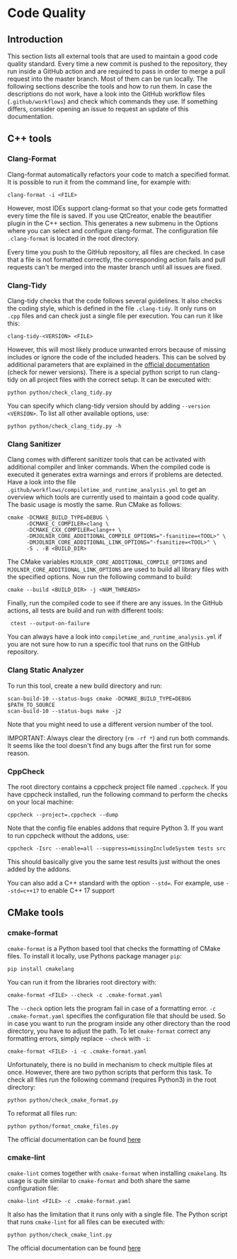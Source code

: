 # Code Quality

## Introduction

This section lists all external tools that are used to maintain a good code
quality standard. Every time a new commit is pushed to the repository, they run
inside a GitHub action and are required to pass in order to merge a pull request
into the master branch. Most of them can be run locally. The following sections
describe the tools and how to run them. In case the descriptions do not work,
have a look into the GitHub workflow files (`.github/workflows`) and check which
commands they use. If something differs, consider opening an issue to request an
update of this documentation.

## C++ tools

### Clang-Format

Clang-format automatically refactors your code to match a specified format.
It is possible to run it from the command line, for example with:

~~~ shell
clang-format -i <FILE>
~~~

However, most IDEs support clang-format so that your code gets formatted
every time the file is saved.
If you use QtCreator, enable the beautifier plugin in the C++ section.
This generates a new submenu in the Options where you can select and configure
clang-format.
The configuration file `.clang-format` is located in the root directory.

Every time you push to the GitHub repository, all files are checked.
In case that a file is not formatted correctly, the corresponding action fails
and pull requests can't be merged into the master branch until all issues are
fixed.

### Clang-Tidy

Clang-tidy checks that the code follows several guidelines. It also checks the
coding style, which is defined in the file `.clang-tidy`. It only runs on `.cpp`
files and can check just a single file per execution. You can run it like this:

~~~ shell
clang-tidy-<VERSION> <FILE>
~~~

However, this will most likely produce unwanted errors because of missing
includes or ignore the code of the included headers.
This can be solved by additional parameters that are explained in the
[official documentation](https://clang.llvm.org/extra/clang-tidy/) (check for
newer versions).
There is a special python script to run clang-tidy on all project files with the
correct setup.
It can be executed with:

~~~ shell
python python/check_clang_tidy.py
~~~

You can specify which clang-tidy version should by adding `--version <VERSION>`.
To list all other available options, use:

~~~ shell
python python/check_clang_tidy.py -h
~~~

### Clang Sanitizer

Clang comes with different sanitizer tools that can be activated with additional
compiler and linker commands.
When the compiled code is executed it generates extra warnings and errors if
problems are detected.
Have a look into the file
`.github/workflows/compiletime_and_runtime_analysis.yml` to get an overview
which tools are currently used to maintain a good code quality.
The basic usage is mostly the same.
Run CMake as follows:

~~~ shell
cmake -DCMAKE_BUILD_TYPE=DEBUG \
      -DCMAKE_C_COMPILER=clang \
      -DCMAKE_CXX_COMPILER=clang++ \
      -DMJOLNIR_CORE_ADDITIONAL_COMPILE_OPTIONS="-fsanitize=<TOOL>" \
      -DMJOLNIR_CORE_ADDITIONAL_LINK_OPTIONS="-fsanitize=<TOOL>" \
      -S . -B <BUILD_DIR>
~~~

The CMake variables `MJOLNIR_CORE_ADDITIONAL_COMPILE_OPTIONS` and
`MJOLNIR_CORE_ADDITIONAL_LINK_OPTIONS` are used to build all library files with
the specified options.
Now run the following command to build:

~~~ shell
cmake --build <BUILD_DIR> -j <NUM_THREADS>
~~~

Finally, run the compiled code to see if there are any issues.
In the GitHub actions, all tests are build and run with different tools:

~~~ shell
 ctest --output-on-failure
~~~

You can always have a look into `compiletime_and_runtime_analysis.yml` if you
are not sure how to run a specific tool that runs on the GitHub repository.

### Clang Static Analyzer

To run this tool, create a new build directory and run:

~~~ shell
scan-build-10 --status-bugs cmake -DCMAKE_BUILD_TYPE=DEBUG $PATH_TO_SOURCE
scan-build-10 --status-bugs make -j2
~~~

Note that you might need to use a different version number of the tool.

IMPORTANT: Always clear the directory (`rm -rf *`) and run both commands. It
seems like the tool doesn't find any bugs after the first run for some reason.

### CppCheck

The root directory contains a cppcheck project file named `.cppcheck`. If you
have cppcheck installed, run the following command to perform the checks on your
local machine:

~~~ shell
cppcheck --project=.cppcheck --dump
~~~

Note that the config file enables addons that require Python 3. If you want to
run cppcheck without the addons, use:

~~~ shell
cppcheck -Isrc --enable=all --suppress=missingIncludeSystem tests src
~~~

This should basically give you the same test results just without the ones added
by the addons.

You can also add a C++ standard with the option `--std=`. For example, use
`--std=c++17` to enable C++ 17 support

## CMake tools

### cmake-format

`cmake-format` is a Python based tool that checks the formatting of CMake files.
To install it locally, use Pythons package manager `pip`:

~~~ shell
pip install cmakelang
~~~

You can run it from the libraries root directory with:

~~~ shell
cmake-format <FILE> --check -c .cmake-format.yaml
~~~

The `--check` option lets the program fail in case of a formatting error.
`-c .cmake-format.yaml` specifies the configuration file that should be used. So
in case you want to run the program inside any other directory than the rood
directory, you have to adjust the path. To let `cmake-format` correct any
formatting errors, simply replace `--check` with `-i`:

~~~ shell
cmake-format <FILE> -i -c .cmake-format.yaml
~~~

Unfortunately, there is no build in mechanism to check multiple files at once.
However, there are two python scripts that perform this task. To check all files
run the following command (requires Python3) in the root directory:

~~~ shell
python python/check_cmake_format.py
~~~

To reformat all files run:

~~~ shell
python python/format_cmake_files.py
~~~

The official documentation can be
found [here](https://cmake-format.readthedocs.io/en/latest/)

### cmake-lint

`cmake-lint` comes together with `cmake-format` when installing `cmakelang`. Its
usage is quite similar to `cmake-format` and both share the same configuration
file:

~~~ shell
cmake-lint <FILE> -c .cmake-format.yaml
~~~

It also has the limitation that it runs only with a single file. The Python
script that runs `cmake-lint` for all files can be executed with:

~~~ shell
python python/check_cmake_lint.py
~~~

The official documentation can be
found [here](https://cmake-format.readthedocs.io/en/latest/)
